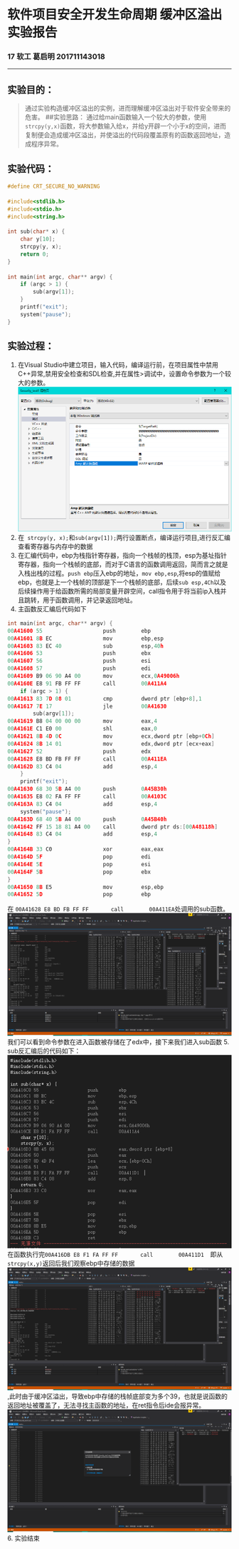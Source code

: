 # 软件项目安全开发生命周期 缓冲区溢出实验报告
### 17 软工 葛启明 201711143018
***
## 实验目的：
>通过实验构造缓冲区溢出的实例，进而理解缓冲区溢出对于软件安全带来的危害。
##实验思路：
>通过给main函数输入一个较大的参数，使用`strcpy(y,x)`函数，将大参数输入给x，并给y开辟一个小于x的空间，进而复制便会造成缓冲区溢出，并使溢出的代码段覆盖原有的函数返回地址，造成程序异常。
## 实验代码：
``` C
#define CRT_SECURE_NO_WARNING

#include<stdlib.h>
#include<stdio.h>
#include<string.h>

int sub(char* x) {
    char y[10];
    strcpy(y, x);
    return 0;
}

int main(int argc, char** argv) {
    if (argc > 1) {
        sub(argv[1]);
    }
    printf("exit");
    system("pause");
}
```
## 实验过程：
1. 在Visual Studio中建立项目，输入代码，编译运行前，在项目属性中禁用C++异常,禁用安全检查和SDL检查,并在属性>调试中，设置命令参数为一个较大的参数。<img src='img\2.png'>
2. 在` strcpy(y, x);`和`sub(argv[1]);`两行设置断点，编译运行项目,进行反汇编查看寄存器与内存中的数据
3. 在汇编代码中，ebp为栈指针寄存器，指向一个栈帧的栈顶，esp为基址指针寄存器，指向一个栈帧的底部，而对于C语言的函数调用返回，简而言之就是入栈出栈的过程。`push ebp`压入ebp的地址，`mov ebp,esp`,将esp的值赋给ebp，也就是上一个栈帧的顶部是下一个栈帧的底部，后续`sub esp,4Ch`以及后续操作用于给函数所需的局部变量开辟空间，call指令用于将当前ip入栈并且跳转，用于函数调用，并记录返回地址。
4. 主函数反汇编后代码如下
``` C
int main(int argc, char** argv) {
00A41600 55                   push        ebp  
00A41601 8B EC                mov         ebp,esp  
00A41603 83 EC 40             sub         esp,40h  
00A41606 53                   push        ebx  
00A41607 56                   push        esi  
00A41608 57                   push        edi  
00A41609 B9 06 90 A4 00       mov         ecx,0A49006h  
00A4160E E8 91 FB FF FF       call        00A411A4  
	if (argc > 1) {
00A41613 83 7D 08 01          cmp         dword ptr [ebp+8],1  
00A41617 7E 17                jle         00A41630  
		sub(argv[1]);
00A41619 B8 04 00 00 00       mov         eax,4  
00A4161E C1 E0 00             shl         eax,0  
00A41621 8B 4D 0C             mov         ecx,dword ptr [ebp+0Ch]  
00A41624 8B 14 01             mov         edx,dword ptr [ecx+eax]  
00A41627 52                   push        edx  
00A41628 E8 BD FB FF FF       call        00A411EA  
00A4162D 83 C4 04             add         esp,4  
	}
	printf("exit");
00A41630 68 30 5B A4 00       push        0A45B30h  
00A41635 E8 02 FA FF FF       call        00A4103C  
00A4163A 83 C4 04             add         esp,4  
	system("pause");
00A4163D 68 40 5B A4 00       push        0A45B40h  
00A41642 FF 15 18 81 A4 00    call        dword ptr ds:[00A48118h]  
00A41648 83 C4 04             add         esp,4  
}
00A4164B 33 C0                xor         eax,eax  
00A4164D 5F                   pop         edi  
00A4164E 5E                   pop         esi  
00A4164F 5B                   pop         ebx  
}
00A41650 8B E5                mov         esp,ebp  
00A41652 5D                   pop         ebp  
```
在 `00A41628 E8 BD FB FF FF       call        00A411EA`处调用的sub函数。
<img src='img\3.png'>
我们可以看到命令参数在进入函数被存储在了edx中，接下来我们进入sub函数
5. sub反汇编后的代码如下：<img src='img\1.png'>
在函数执行完`00A416DB E8 F1 FA FF FF       call        00A411D1  `即从`strcpy(x,y)`返回后我们观察ebp中存储的数据<img src='img\4.png'>,此时由于缓冲区溢出，导致ebp中存储的栈帧底部变为多个39，也就是说函数的返回地址被覆盖了，无法寻找主函数的地址，在ret指令后ide会报异常。
<img src='img\5.png'>
6. 实验结束